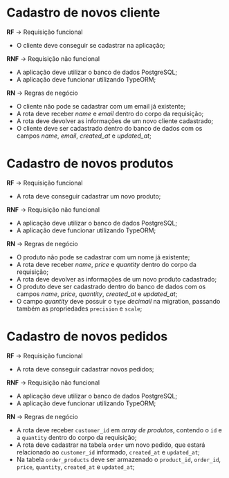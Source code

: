 # Cadastro de novos cliente

  **RF** -> Requisição funcional

  - O cliente deve conseguir se cadastrar na aplicação;

  **RNF** -> Requisição não funcional

  - A aplicação deve utilizar o banco de dados PostgreSQL;
  - A aplicação deve funcionar utilizando TypeORM;

  **RN** -> Regras de negócio

  - O cliente não pode se cadastrar com um email já existente;
  - A rota deve receber *name* e *email* dentro do corpo da requisição;
  - A rota deve devolver as informações de um novo cliente cadastrado;
  - O cliente deve ser cadastrado dentro do banco de dados com os campos *name*, *email*, *created_at* e *updated_at*;

# Cadastro de novos produtos

  **RF** -> Requisição funcional

  - A rota deve conseguir cadastrar um novo produto;

  **RNF** -> Requisição não funcional

  - A aplicação deve utilizar o banco de dados PostgreSQL;
  - A aplicação deve funcionar utilizando TypeORM;

  **RN** -> Regras de negócio

  - O produto não pode se cadastrar com um nome já existente;
  - A rota deve receber *name*, *price* e *quantity* dentro do corpo da requisição;
  - A rota deve devolver as informações de um novo produto cadastrado;
  - O produto deve ser cadastrado dentro do banco de dados com os campos *name*, *price*, *quantity*, *created_at* e *updated_at*;
  - O campo *quantity* deve possuir o `type` *decimail* na migration, passando também as propriedades `precision` e `scale`;

# Cadastro de novos pedidos

  **RF** -> Requisição funcional

  - A rota deve conseguir cadastrar novos pedidos;

  **RNF** -> Requisição não funcional

  - A aplicação deve utilizar o banco de dados PostgreSQL;
  - A aplicação deve funcionar utilizando TypeORM;

  **RN** -> Regras de negócio

  - A rota deve receber `customer_id` em *array de produtos*, contendo o `id` e a `quantity` dentro do corpo da requisição;
  - A rota deve cadastrar na tabela `order` um novo pedido, que estará relacionado ao `customer_id` informado, `created_at` e `updated_at`;
  - Na tabela `order_products` deve ser armazenado o `product_id`, `order_id`, `price`, `quantity`, `created_at` e `updated_at`;
